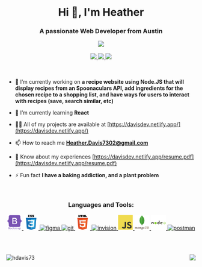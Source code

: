 
<h1 align="center">Hi 👋, I'm Heather</h1>
<h3 align="center">A passionate Web Developer from Austin</h3>
   <p align="center"> <img src="https://readme-typing-svg.herokuapp.com?size=30&duration=4001&color=C3B1E1&vCenter=true&center=true&width=460&lines=UI/UX+Developer;Learning+Enthusiast;Google+Ninja;Geek+Of+All+Trades"
    </p>
    
 <br>
    
<div align="center">
    <a href="https://twitter.com/aCrash90" target="_blank">
        <img src="https://img.shields.io/badge/-@aCrash90-efe6f7?logo=twitter&logoColor=black&style=for-the-badge"/>
    </a>
    <a href="https://www.linkedin.com/in/heather-davis-dev/" target="_blank">
        <img src="https://img.shields.io/badge/-Heather Davis-efe6f7?logo=linkedin&logoColor=black&style=for-the-badge"/>
    </a>
    <a href="mailto:heather.davis7302@gmail.com" target="_blank">
        <img src="https://img.shields.io/badge/-Heather.Davis7302@gmail.com-efe6f7?logo=gmail&logoColor=black&style=for-the-badge"/>
    </a>
</div>

<br>
<br>
  
    
    
<!-- <a href="https://codepen.io/acrash90" target="blank"><img align="center" src="https://raw.githubusercontent.com/rahuldkjain/github-profile-readme-generator/master/src/images/icons/Social/codepen.svg" alt="acrash90" height="30" width="40" /></a> -->
    
    
    
    
    

- 🔭 I’m currently working on **a recipe website using Node.JS that will display recipes from an Spoonaculars API, add ingredients for the chosen recipe to a shopping list, and have ways for users to interact with recipes (save, search similar, etc)**

- 🌱 I’m currently learning **React**

- 👨‍💻 All of my projects are available at [https://davisdev.netlify.app/](https://davisdev.netlify.app/)

- 📫 How to reach me **Heather.Davis7302@gmail.com**

- 📄 Know about my experiences [https://davisdev.netlify.app/resume.pdf](https://davisdev.netlify.app/resume.pdf)

- ⚡ Fun fact **I have a baking addiction, and a plant problem**

<br>

<h3 align="center">Languages and Tools:</h3>
<p align="center"> <a href="https://getbootstrap.com" target="_blank" rel="noreferrer"> <img src="https://raw.githubusercontent.com/devicons/devicon/master/icons/bootstrap/bootstrap-plain-wordmark.svg" alt="bootstrap" width="40" height="40"/> </a> <a href="https://www.w3schools.com/css/" target="_blank" rel="noreferrer"> <img src="https://raw.githubusercontent.com/devicons/devicon/master/icons/css3/css3-original-wordmark.svg" alt="css3" width="40" height="40"/> </a> <a href="https://www.figma.com/" target="_blank" rel="noreferrer"> <img src="https://www.vectorlogo.zone/logos/figma/figma-icon.svg" alt="figma" width="40" height="40"/> </a> <a href="https://git-scm.com/" target="_blank" rel="noreferrer"> <img src="https://www.vectorlogo.zone/logos/git-scm/git-scm-icon.svg" alt="git" width="40" height="40"/> </a> <a href="https://www.w3.org/html/" target="_blank" rel="noreferrer"> <img src="https://raw.githubusercontent.com/devicons/devicon/master/icons/html5/html5-original-wordmark.svg" alt="html5" width="40" height="40"/> </a> <a href="https://www.invisionapp.com/" target="_blank" rel="noreferrer"> <img src="https://www.vectorlogo.zone/logos/invisionapp/invisionapp-icon.svg" alt="invision" width="40" height="40"/> </a> <a href="https://developer.mozilla.org/en-US/docs/Web/JavaScript" target="_blank" rel="noreferrer"> <img src="https://raw.githubusercontent.com/devicons/devicon/master/icons/javascript/javascript-original.svg" alt="javascript" width="40" height="40"/> </a> <a href="https://www.mongodb.com/" target="_blank" rel="noreferrer"> <img src="https://raw.githubusercontent.com/devicons/devicon/master/icons/mongodb/mongodb-original-wordmark.svg" alt="mongodb" width="40" height="40"/> </a> <a href="https://nodejs.org" target="_blank" rel="noreferrer"> <img src="https://raw.githubusercontent.com/devicons/devicon/master/icons/nodejs/nodejs-original-wordmark.svg" alt="nodejs" width="40" height="40"/> </a> <a href="https://postman.com" target="_blank" rel="noreferrer"> <img src="https://www.vectorlogo.zone/logos/getpostman/getpostman-icon.svg" alt="postman" width="40" height="40"/> </a> </p>


<br>
<br>


<p>
<img align="left" src="https://github-readme-stats.vercel.app/api/top-langs?username=hdavis73&show_icons=true&bg_color=23272e&hide_border=true&text_color=efe6f7&title_color=23272e&locale=en&layout=compact" alt="hdavis73" />
<img align="right" src="http://github-readme-streak-stats.herokuapp.com?user=hdavis73&theme=prussian&hide_border=true&date_format=n%2Fj%5B%2FY%5D&background=23272e&currStreakLabel=C3B1E1&fire=efe6f7&stroke=white&dates=efe6f7&currStreakNum=C3B1E1&ring=efe6f7&sideNums=C3B1E1&sideLabels=C3B1E1">
<p>

<!-- [![Anurag's GitHub stats](https://github-readme-stats.vercel.app/api?username=hdavis73)](https://github.com/anuraghazra/github-readme-stats) -->
